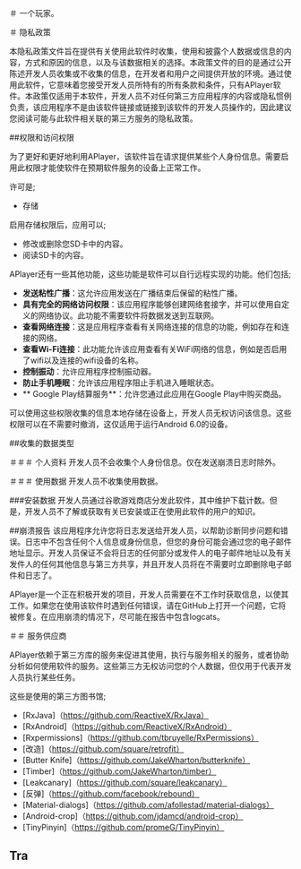 ＃ 一个玩家。

＃ 隐私政策

本隐私政策文件旨在提供有关使用此软件时收集，使用和披露个人数据或信息的内容，方式和原因的信息，以及与该数据相关的选择。本政策文件的目的是通过公开陈述开发人员收集或不收集的信息，在开发者和用户之间提供开放的环境。通过使用此软件，它意味着您接受开发人员所特有的所有条款和条件，只有APlayer软件。本政策仅适用于本软件，开发人员不对任何第三方应用程序的内容或隐私惯例负责，该应用程序不是由该软件链接或链接到该软件的开发人员操作的，因此建议您阅读可能与此软件相关联的第三方服务的隐私政策。


##权限和访问权限

为了更好和更好地利用APlayer，该软件旨在请求提供某些个人身份信息。需要启用此权限才能使软件在预期软件服务的设备上正常工作。

许可是;

 - 存储


启用存储权限后，应用可以;

- 修改或删除您SD卡中的内容。
 - 阅读SD卡的内容。


APlayer还有一些其他功能，这些功能是软件可以自行远程实现的功能。他们包括;

 -  **发送粘性广播**：这允许应用发送在广播结束后保留​​的粘性广播。
 -  **具有完全的网络访问权限**：该应用程序能够创建网络套接字，并可以使用自定义的网络协议。此功能不需要软件将数据发送到互联网。
 -  **查看网络连接**：这是应用程序查看有关网络连接的信息的功能，例如存在和连接的网络。
 -  **查看Wi-Fi连接**：此功能允许该应用查看有关WiFi网络的信息，例如是否启用了wifi以及连接的wifi设备的名称。
 -  **控制振动**：允许应用程序控制振动器。
 -  **防止手机睡眠**：允许该应用程序阻止手机进入睡眠状态。
 -  ** Google Play结算服务**：允许您通过此应用在Google Play中购买商品。

可以使用这些权限收集的信息本地存储在设备上，开发人员无权访问该信息。这些权限可以在不需要时撤消，这仅适用于运行Android 6.0的设备。

##收集的数据类型

＃＃＃ 个人资料
开发人员不会收集个人身份信息。仅在发送崩溃日志时除外。

＃＃＃ 使用数据
开发人员不收集使用数据。

###安装数据
开发人员通过谷歌游戏商店分发此软件，其中维护下载计数。但是，开发人员不了解或获取有关已安装或正在使用此软件的用户的知识。

##崩溃报告
该应用程序允许您将日志发送给开发人员，以帮助诊断同步问题和错误。日志中不包含任何个人信息或身份信息，但您的身份可能会通过您的电子邮件地址显示。开发人员保证不会将日志的任何部分或发件人的电子邮件地址以及有关发件人的任何其他信息与第三方共享，并且开发人员将在不需要时立即删除电子邮件和日志了。

APlayer是一个正在积极开发的项目，开发人员需要在不工作时获取信息，以使其工作。如果您在使用该软件时遇到任何错误，请在GitHub上打开一个问题，它将被修复。在应用崩溃的情况下，尽可能在报告中包含logcats。

＃＃ 服务供应商

APlayer依赖于第三方库的服务来促进其使用，执行与服务相关的服务，或者协助分析如何使用软件的服务。这些第三方无权访问您的个人数据，但仅用于代表开发人员执行某些任务。

这些是使用的第三方图书馆;

 -  [RxJava]（https://github.com/ReactiveX/RxJava）
 -  [RxAndroid]（https://github.com/ReactiveX/RxAndroid）
 -  [Rxpermissions]（https://github.com/tbruyelle/RxPermissions）
 -  [改造]（https://github.com/square/retrofit）
 -  [Butter Knife]（https://github.com/JakeWharton/butterknife）
 -  [Timber]（https://github.com/JakeWharton/timber）
 -  [Leakcanary]（https://github.com/square/leakcanary）
 -  [反弹]（https://github.com/facebook/rebound）
 -  [Material-dialogs]（https://github.com/afollestad/material-dialogs）
 -  [Android-crop]（https://github.com/jdamcd/android-crop）
 -  [TinyPinyin]（https://github.com/promeG/TinyPinyin）


## Tra
